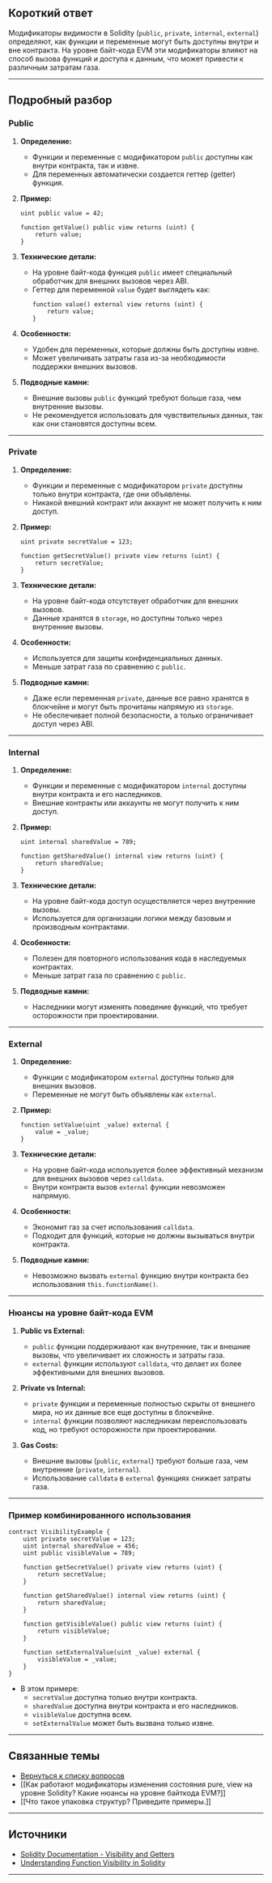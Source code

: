 
## Короткий ответ

Модификаторы видимости в Solidity (`public`, `private`, `internal`, `external`) определяют, как функции и переменные могут быть доступны внутри и вне контракта. На уровне байт-кода EVM эти модификаторы влияют на способ вызова функций и доступа к данным, что может привести к различным затратам газа.

---

## Подробный разбор

### **Public**
1. **Определение:**
   - Функции и переменные с модификатором `public` доступны как внутри контракта, так и извне.
   - Для переменных автоматически создается геттер (getter) функция.

2. **Пример:**
   ```solidity
   uint public value = 42;

   function getValue() public view returns (uint) {
       return value;
   }
   ```

3. **Технические детали:**
   - На уровне байт-кода функция `public` имеет специальный обработчик для внешних вызовов через ABI.
   - Геттер для переменной `value` будет выглядеть как:
     ```
     function value() external view returns (uint) {
         return value;
     }
     ```

4. **Особенности:**
   - Удобен для переменных, которые должны быть доступны извне.
   - Может увеличивать затраты газа из-за необходимости поддержки внешних вызовов.

5. **Подводные камни:**
   - Внешние вызовы `public` функций требуют больше газа, чем внутренние вызовы.
   - Не рекомендуется использовать для чувствительных данных, так как они становятся доступны всем.

---

### **Private**
1. **Определение:**
   - Функции и переменные с модификатором `private` доступны только внутри контракта, где они объявлены.
   - Никакой внешний контракт или аккаунт не может получить к ним доступ.

2. **Пример:**
   ```solidity
   uint private secretValue = 123;

   function getSecretValue() private view returns (uint) {
       return secretValue;
   }
   ```

3. **Технические детали:**
   - На уровне байт-кода отсутствует обработчик для внешних вызовов.
   - Данные хранятся в `storage`, но доступны только через внутренние вызовы.

4. **Особенности:**
   - Используется для защиты конфиденциальных данных.
   - Меньше затрат газа по сравнению с `public`.

5. **Подводные камни:**
   - Даже если переменная `private`, данные все равно хранятся в блокчейне и могут быть прочитаны напрямую из `storage`.
   - Не обеспечивает полной безопасности, а только ограничивает доступ через ABI.

---

### **Internal**
1. **Определение:**
   - Функции и переменные с модификатором `internal` доступны внутри контракта и его наследников.
   - Внешние контракты или аккаунты не могут получить к ним доступ.

2. **Пример:**
   ```solidity
   uint internal sharedValue = 789;

   function getSharedValue() internal view returns (uint) {
       return sharedValue;
   }
   ```

3. **Технические детали:**
   - На уровне байт-кода доступ осуществляется через внутренние вызовы.
   - Используется для организации логики между базовым и производным контрактами.

4. **Особенности:**
   - Полезен для повторного использования кода в наследуемых контрактах.
   - Меньше затрат газа по сравнению с `public`.

5. **Подводные камни:**
   - Наследники могут изменять поведение функций, что требует осторожности при проектировании.

---

### **External**
1. **Определение:**
   - Функции с модификатором `external` доступны только для внешних вызовов.
   - Переменные не могут быть объявлены как `external`.

2. **Пример:**
   ```solidity
   function setValue(uint _value) external {
       value = _value;
   }
   ```

3. **Технические детали:**
   - На уровне байт-кода используется более эффективный механизм для внешних вызовов через `calldata`.
   - Внутри контракта вызов `external` функции невозможен напрямую.

4. **Особенности:**
   - Экономит газ за счет использования `calldata`.
   - Подходит для функций, которые не должны вызываться внутри контракта.

5. **Подводные камни:**
   - Невозможно вызвать `external` функцию внутри контракта без использования `this.functionName()`.

---

### **Нюансы на уровне байт-кода EVM**
1. **Public vs External:**
   - `public` функции поддерживают как внутренние, так и внешние вызовы, что увеличивает их сложность и затраты газа.
   - `external` функции используют `calldata`, что делает их более эффективными для внешних вызовов.

2. **Private vs Internal:**
   - `private` функции и переменные полностью скрыты от внешнего мира, но их данные все еще доступны в блокчейне.
   - `internal` функции позволяют наследникам переиспользовать код, но требуют осторожности при проектировании.

3. **Gas Costs:**
   - Внешние вызовы (`public`, `external`) требуют больше газа, чем внутренние (`private`, `internal`).
   - Использование `calldata` в `external` функциях снижает затраты газа.

---

### **Пример комбинированного использования**
```solidity
contract VisibilityExample {
    uint private secretValue = 123;
    uint internal sharedValue = 456;
    uint public visibleValue = 789;

    function getSecretValue() private view returns (uint) {
        return secretValue;
    }

    function getSharedValue() internal view returns (uint) {
        return sharedValue;
    }

    function getVisibleValue() public view returns (uint) {
        return visibleValue;
    }

    function setExternalValue(uint _value) external {
        visibleValue = _value;
    }
}
```

- В этом примере:
  - `secretValue` доступна только внутри контракта.
  - `sharedValue` доступна внутри контракта и его наследников.
  - `visibleValue` доступна всем.
  - `setExternalValue` может быть вызвана только извне.

---

## Связанные темы
- [Вернуться к списку вопросов](5.%20Список%20вопросов.md)
- [[Как работают модификаторы изменения состояния pure, view на уровне Solidity? Какие нюансы на уровне байткода EVM?]]
- [[Что такое упаковка структур? Приведите примеры.]]

---

## Источники
- [Solidity Documentation - Visibility and Getters](https://docs.soliditylang.org/en/latest/contracts.html#visibility-and-getters)
- [Understanding Function Visibility in Solidity](https://ethereum.stackexchange.com/questions/91874/what-is-the-difference-between-public-private-internal-and-external-functions)
---